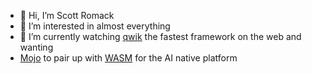 - 👋 Hi, I’m Scott Romack
- 👀 I’m interested in almost everything
- 🌱 I’m currently watching [qwik](https://qwik.builder.io/) the fastest framework on the web and wanting
- [Mojo](https://www.modular.com/mojo) to pair up with [WASM](https://webassembly.org/) for the AI native platform

<!---
ShaggyDude/ShaggyDude is a ✨ special ✨ repository because its `README.md` (this file) appears on your GitHub profile.
You can click the Preview link to take a look at your changes.
--->
